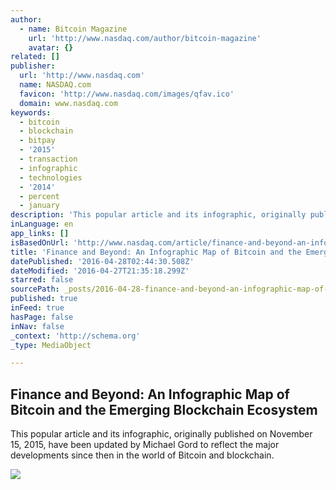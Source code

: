 ```yaml
---
author:
  - name: Bitcoin Magazine
    url: 'http://www.nasdaq.com/author/bitcoin-magazine'
    avatar: {}
related: []
publisher:
  url: 'http://www.nasdaq.com'
  name: NASDAQ.com
  favicon: 'http://www.nasdaq.com/images/qfav.ico'
  domain: www.nasdaq.com
keywords:
  - bitcoin
  - blockchain
  - bitpay
  - '2015'
  - transaction
  - infographic
  - technologies
  - '2014'
  - percent
  - january
description: 'This popular article and its infographic, originally published on November 15, 2015, have been updated by Michael Gord to reflect the major developments since then in the world of Bitcoin and blockchain.'
inLanguage: en
app_links: []
isBasedOnUrl: 'http://www.nasdaq.com/article/finance-and-beyond-an-infographic-map-of-bitcoin-and-the-emerging-blockchain-ecosystem-cm612699'
title: 'Finance and Beyond: An Infographic Map of Bitcoin and the Emerging Blockchain Ecosystem'
datePublished: '2016-04-28T02:44:30.508Z'
dateModified: '2016-04-27T21:35:18.299Z'
starred: false
sourcePath: _posts/2016-04-28-finance-and-beyond-an-infographic-map-of-bitcoin-and-the-em.md
published: true
inFeed: true
hasPage: false
inNav: false
_context: 'http://schema.org'
_type: MediaObject

---
```

<article style=""><h1>Finance and Beyond: An Infographic Map of Bitcoin and the Emerging Blockchain Ecosystem</h1><p>This popular article and its infographic, originally published on November 15, 2015, have been updated by Michael Gord to reflect the major developments since then in the world of Bitcoin and blockchain.</p><img src="http://www.nasdaq.com/reference/hiresphotos/news-photos/bitcoin/325x200/bitcoin92.jpg" /></article>